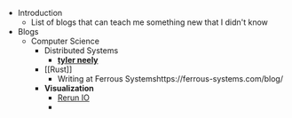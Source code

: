 - Introduction
	- List of blogs that can teach me something new that I didn't know
- Blogs
	- Computer Science
		- Distributed Systems
			- [**tyler neely**](https://tylerneely.com/)
		- [[Rust]]
			- Writing at Ferrous Systemshttps://ferrous-systems.com/blog/
		- **Visualization**
			- [Rerun IO](https://www.rerun.io/blog)
			-